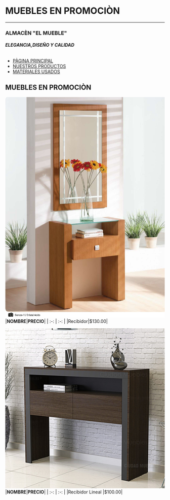 # **MUEBLES EN PROMOCIÒN** 
---
### **ALMACÈN "EL MUEBLE"** 
###### **ELEGANCIA,DISEÑO Y CALIDAD** 


- [PÀGINA PRINCIPAL ](intro.md)
- [NUESTROS PRODUCTOS ](markdown-notebooks.md)
- [MATERIALES USADOS ](productos.md)

## **MUEBLES EN PROMOCIÒN** 


![imagen](recibidor.jpg)
|**NOMBRE**|**PRECIO**|
| :-: | :-: |
|Recibidor|$130.00|

![imagen](recibidorM.jpg)
|**NOMBRE**|**PRECIO**|
| :-: | :-: |
|Recibidor Lineal |$100.00|


